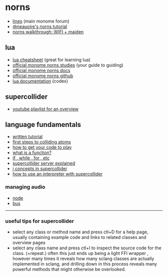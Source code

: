 

# norns 
- [lines](https://llllllll.co) (main monome forum)
- [@neauoire's norns tutorial](https://llllllll.co/t/norns-tutorial/23241)
- [norns walkthrough: WIFI + maiden](https://vimeo.com/436460489)
##  lua
 - [lua cheatsheet](https://devhints.io/lua) (great for learning lua)
 - [official monome norns studies](https://monome.org/docs/norns/study-1/) (your guide to guiding)
 - [official monome norns docs](https://monome.org/docs/norns/) 
 - [official monome norns github](https://github.com/monome/norns)
 - [lua documentation](http://www.lua.org/manual/5.4/) (codex)
##  supercollider

- [youtube playlist for an overview](https://youtu.be/yRzsOOiJ_p4)

## language fundamentals
- [written tutorial](https://composerprogrammer.com/teaching/supercollider/sctutorial/tutorial.html#chapter1)
- [first steps to colliding atoms](https://doc.sccode.org/Tutorials/Getting-Started/02-First-Steps.html)
- [how to get your code to play](https://doc.sccode.org/Reference/play.html) 
- [what is a function?](https://doc.sccode.org/Reference/Functions.html) 
- [if , while , for , etc](https://doc.sccode.org/Reference/Control-Structures.html) 
- [supercollider server explained](https://doc.sccode.org/Guides/ClientVsServer.html) 
- [j concepts in supercollider](https://doc.sccode.org/Guides/J-concepts-in-SC.html)
- [how to use an interpreter with supercollider ](https://doc.sccode.org/Guides/How-to-Use-the-Interpreter.html)
### managing audio
- [node](https://doc.sccode.org/Classes/Node.html)
- [bus](https://doc.sccode.org/Classes/Bus.html)

---
### useful tips for supercollider
- select any class or method name and press ctl+D for a help page, usually containing  example code and links to related classes and overview pages
- select any class name and press ctl+I to inspect the source code for the class. (+repeat.) often this just ends up being a light FFI wrapper , however many times it reveals how many sclang classes are actually implemented in sclang, and drilling down in this process reveals many powerful methods that  might otherwise be overlooked.
